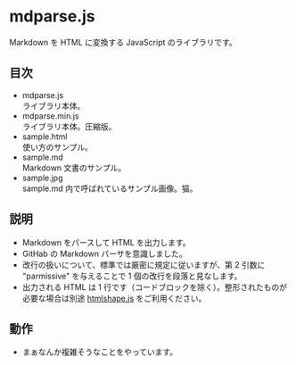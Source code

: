 # mdparse.js
Markdown を HTML に変換する JavaScript のライブラリです。

## 目次
* mdparse.js  
  ライブラリ本体。
* mdparse.min.js  
  ライブラリ本体。圧縮版。
* sample.html  
  使い方のサンプル。
* sample.md  
  Markdown 文書のサンプル。
* sample.jpg  
  sample.md 内で呼ばれているサンプル画像。猫。

## 説明
* Markdown をパースして HTML を出力します。
* GitHab の Markdown パーサを意識しました。
* 改行の扱いについて、標準では厳密に規定に従いますが、第 2 引数に "parmissive" を与えることで 1 個の改行を段落と見なします。
* 出力される HTML は 1 行です（コードブロックを除く）。整形されたものが必要な場合は別途 [htmlshape.js](https://github.com/satsuki-thyme/htmlshape.js) をご利用ください。

## 動作
* まぁなんか複雑そうなことをやっています。
